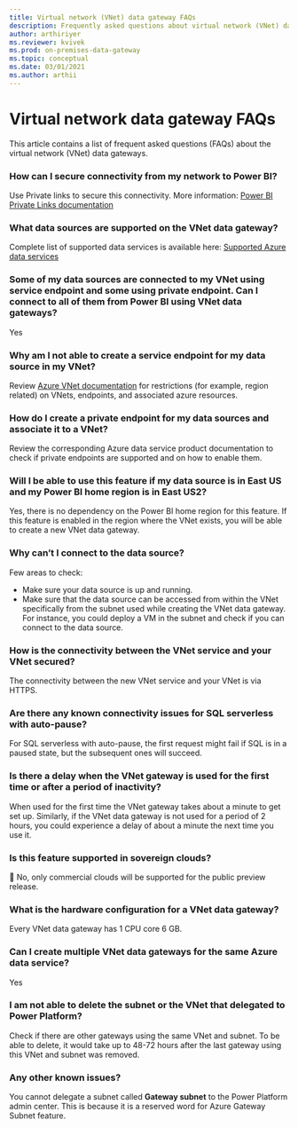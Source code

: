 ```yaml
---
title: Virtual network (VNet) data gateway FAQs
description: Frequently asked questions about virtual network (VNet) data gateway.
author: arthiriyer
ms.reviewer: kvivek
ms.prod: on-premises-data-gateway
ms.topic: conceptual
ms.date: 03/01/2021
ms.author: arthii
---
```


# Virtual network data gateway FAQs 

This article contains a list of frequent asked questions (FAQs) about the virtual network (VNet) data gateways.

### How can I secure connectivity from my network to Power BI?

Use Private links to secure this connectivity. More information: [Power BI Private Links documentation](/power-bi/admin/service-security-private-links)  

### What data sources are supported on the VNet data gateway?

Complete list of supported data services is available here: [Supported Azure data services](use-data-gateways-sources-power-bi.md#supported-azure-data-services)

### Some of my data sources are connected to my VNet using service endpoint and some using private endpoint. Can I connect to all of them from Power BI using VNet data gateways?

Yes

### Why am I not able to create a service endpoint for my data source in my VNet?
Review [Azure VNet documentation](/azure/virtual-network/virtual-networks-overview) for restrictions (for example, region related) on VNets, endpoints, and associated azure resources.

### How do I create a private endpoint for my data sources and associate it to a VNet?

Review the corresponding Azure data service product documentation to check if private endpoints are supported and on how to enable them.  

### Will I be able to use this feature if my data source is in East US and my Power BI home region is in East US2?

Yes, there is no dependency on the Power BI home region for this feature. If this feature is enabled in the region where the VNet exists, you will be able to create a new VNet data gateway.

### Why can’t I connect to the data source?

Few areas to check:
- Make sure your data source is up and running.
- Make sure that the data source can be accessed from within the VNet specifically from the subnet used while creating the VNet data gateway. For instance, you could deploy a VM in the subnet and check if you can connect to the data source.

### How is the connectivity between the VNet service and your VNet secured?
The connectivity between the new VNet service and your VNet is via HTTPS.

### Are there any known connectivity issues for SQL serverless with auto-pause?

For SQL serverless with auto-pause, the first request might fail if SQL is in a paused state, but the subsequent ones will succeed. 

### Is there a delay when the VNet gateway is used for the first time or after a period of inactivity?

When used for the first time the VNet gateway takes about a minute to get set up. Similarly, if the VNet data gateway is not used for a period of 2 hours, you could experience a delay of about a minute the next time you use it.

### Is this feature supported in sovereign clouds?
	No, only commercial clouds will be supported for the public preview release. 

### What is the hardware configuration for a VNet data gateway?

Every VNet data gateway has 1 CPU core 6 GB. 

### Can I create multiple VNet data gateways for the same Azure data service?  

Yes

### I am not able to delete the subnet or the VNet that delegated to Power Platform?
Check if there are other gateways using the same VNet and subnet. To be able to delete, it would take up to 48-72 hours after the last gateway using this VNet and subnet was removed. 

### Any other known issues?

You cannot delegate a subnet called **Gateway subnet** to the Power Platform admin center. This is because it is a reserved word for Azure Gateway Subnet feature.
